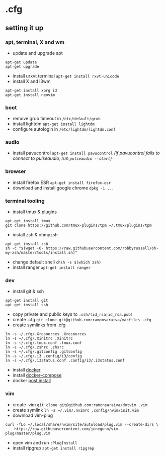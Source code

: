 # .cfg

## setting it up

### apt, terminal, X and wm
* update and upgrade apt
```
apt-get update
apt-get upgrade
```
* install urxvt terminal `apt-get install rxvt-unicode`
* install X and i3wm
```
apt-get install xorg i3
apt-get install neovim
```

### boot

* remove grub timeout in `/etc/default/grub`
* install lightdm `apt-get install lightdm`
* configure autologin in `/etc/lightdm/lightdm.conf`

### audio

* install pavucontrol `apt-get install pavucontrol` 
*(if pavucontrol fails to connect to pulseaudio, run `pulseaudio --start`)*

### browser

* install firefox ESR `apt-get install firefox-esr`
* download and install google chrome `dpkg -i ...`

### terminal tooling

* install tmux & plugins
```
apt-get install tmux
git clone https://github.com/tmux-plugins/tpm ~/.tmux/plugins/tpm
```
* install zsh & ohmyzsh
```
apt-get install zsh
sh -c "$(wget -O- https://raw.githubusercontent.com/robbyrussell/oh-my-zsh/master/tools/install.sh)"
```
* change default shell `chsh -s $(which zsh)`
* install ranger `apt-get install ranger`

### dev

* install git & ssh
```
apt-get install git
apt-get install ssh
```
* copy private and public keys to `.ssh/(id_rsa|id_rsa.pub)`
* create .cfg `git clone git@github.com:ramonsaraiva/macfiles .cfg`
* create symlinks from .cfg
```
ln -s ~/.cfg/.Xresources .Xresources
ln -s ~/.cfg/.Xinitrc .Xinitrc
ln -s ~/.cfg/.tmux.conf .tmux.conf
ln -s ~/.cfg/.zshrc .zhsrc
ln -s ~/.cfg/.gitconfig .gitconfig
ln -s ~/.cfg/.i3 .config/i3/config
ln -s ~/.cfg/.i3status.conf .config/i3/.i3status.conf
```
* install [docker](https://docs.docker.com/install/linux/docker-ce/debian/)
* install [docker-compose](https://docs.docker.com/compose/install/)
* docker [post install](https://docs.docker.com/install/linux/linux-postinstall/)

### vim

* create .vim `git clone git@github.com:ramonsaraiva/dotvim .vim`
* create symlink `ln -s ~/.vim/.nvimrc .config/nvim/init.vim`
* download vim-plug
```
curl -fLo ~/.local/share/nvim/site/autoload/plug.vim --create-dirs \
    https://raw.githubusercontent.com/junegunn/vim-plug/master/plug.vim
```
* open vim and run `:PlugInstall`
* install ripgrep `apt-get install ripgrep`
